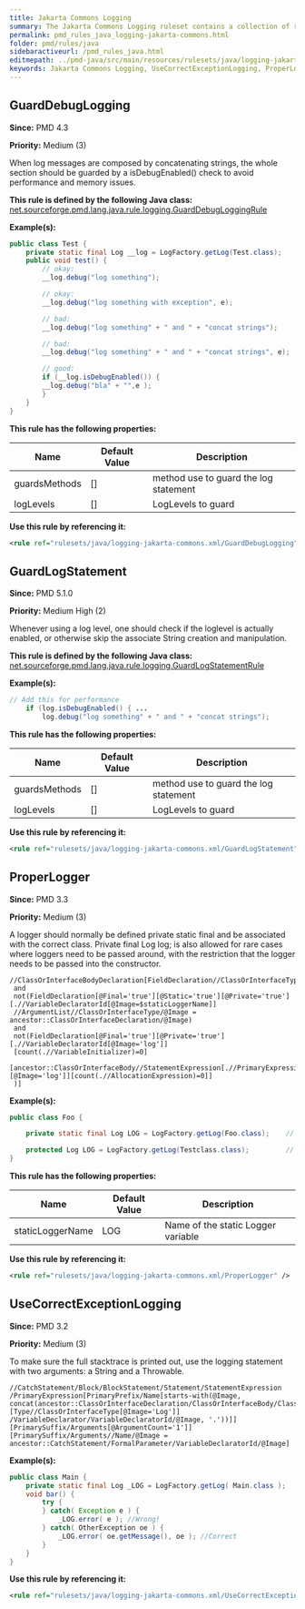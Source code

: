 ```yaml
---
title: Jakarta Commons Logging
summary: The Jakarta Commons Logging ruleset contains a collection of rules that find questionable usages of that framework.
permalink: pmd_rules_java_logging-jakarta-commons.html
folder: pmd/rules/java
sidebaractiveurl: /pmd_rules_java.html
editmepath: ../pmd-java/src/main/resources/rulesets/java/logging-jakarta-commons.xml
keywords: Jakarta Commons Logging, UseCorrectExceptionLogging, ProperLogger, GuardDebugLogging, GuardLogStatement
---
```

## GuardDebugLogging

**Since:** PMD 4.3

**Priority:** Medium (3)

When log messages are composed by concatenating strings, the whole section should be guarded
by a isDebugEnabled() check to avoid performance and memory issues.

**This rule is defined by the following Java class:** [net.sourceforge.pmd.lang.java.rule.logging.GuardDebugLoggingRule](https://github.com/pmd/pmd/blob/master/pmd-java/src/main/java/net/sourceforge/pmd/lang/java/rule/logging/GuardDebugLoggingRule.java)

**Example(s):**

``` java
public class Test {
    private static final Log __log = LogFactory.getLog(Test.class);
    public void test() {
        // okay:
        __log.debug("log something");

        // okay:
        __log.debug("log something with exception", e);

        // bad:
        __log.debug("log something" + " and " + "concat strings");

        // bad:
        __log.debug("log something" + " and " + "concat strings", e);

        // good:
        if (__log.isDebugEnabled()) {
        __log.debug("bla" + "",e );
        }
    }
}
```

**This rule has the following properties:**

|Name|Default Value|Description|
|----|-------------|-----------|
|guardsMethods|[]|method use to guard the log statement|
|logLevels|[]|LogLevels to guard|

**Use this rule by referencing it:**
``` xml
<rule ref="rulesets/java/logging-jakarta-commons.xml/GuardDebugLogging" />
```

## GuardLogStatement

**Since:** PMD 5.1.0

**Priority:** Medium High (2)

Whenever using a log level, one should check if the loglevel is actually enabled, or
otherwise skip the associate String creation and manipulation.

**This rule is defined by the following Java class:** [net.sourceforge.pmd.lang.java.rule.logging.GuardLogStatementRule](https://github.com/pmd/pmd/blob/master/pmd-java/src/main/java/net/sourceforge/pmd/lang/java/rule/logging/GuardLogStatementRule.java)

**Example(s):**

``` java
// Add this for performance
    if (log.isDebugEnabled() { ...
        log.debug("log something" + " and " + "concat strings");
```

**This rule has the following properties:**

|Name|Default Value|Description|
|----|-------------|-----------|
|guardsMethods|[]|method use to guard the log statement|
|logLevels|[]|LogLevels to guard|

**Use this rule by referencing it:**
``` xml
<rule ref="rulesets/java/logging-jakarta-commons.xml/GuardLogStatement" />
```

## ProperLogger

**Since:** PMD 3.3

**Priority:** Medium (3)

A logger should normally be defined private static final and be associated with the correct class.
Private final Log log; is also allowed for rare cases where loggers need to be passed around,
with the restriction that the logger needs to be passed into the constructor.

```
//ClassOrInterfaceBodyDeclaration[FieldDeclaration//ClassOrInterfaceType[@Image='Log']
 and
 not(FieldDeclaration[@Final='true'][@Static='true'][@Private='true'][.//VariableDeclaratorId[@Image=$staticLoggerName]]
 //ArgumentList//ClassOrInterfaceType/@Image = ancestor::ClassOrInterfaceDeclaration/@Image)
 and
 not(FieldDeclaration[@Final='true'][@Private='true'][.//VariableDeclaratorId[@Image='log']]
 [count(.//VariableInitializer)=0]
 [ancestor::ClassOrInterfaceBody//StatementExpression[.//PrimaryExpression/descendant::*[@Image='log']][count(.//AllocationExpression)=0]]
 )]
```

**Example(s):**

``` java
public class Foo {

    private static final Log LOG = LogFactory.getLog(Foo.class);    // proper way

    protected Log LOG = LogFactory.getLog(Testclass.class);         // wrong approach
}
```

**This rule has the following properties:**

|Name|Default Value|Description|
|----|-------------|-----------|
|staticLoggerName|LOG|Name of the static Logger variable|

**Use this rule by referencing it:**
``` xml
<rule ref="rulesets/java/logging-jakarta-commons.xml/ProperLogger" />
```

## UseCorrectExceptionLogging

**Since:** PMD 3.2

**Priority:** Medium (3)

To make sure the full stacktrace is printed out, use the logging statement with two arguments: a String and a Throwable.

```
//CatchStatement/Block/BlockStatement/Statement/StatementExpression
/PrimaryExpression[PrimaryPrefix/Name[starts-with(@Image,
concat(ancestor::ClassOrInterfaceDeclaration/ClassOrInterfaceBody/ClassOrInterfaceBodyDeclaration/FieldDeclaration
[Type//ClassOrInterfaceType[@Image='Log']]
/VariableDeclarator/VariableDeclaratorId/@Image, '.'))]]
[PrimarySuffix/Arguments[@ArgumentCount='1']]
[PrimarySuffix/Arguments//Name/@Image = ancestor::CatchStatement/FormalParameter/VariableDeclaratorId/@Image]
```

**Example(s):**

``` java
public class Main {
    private static final Log _LOG = LogFactory.getLog( Main.class );
    void bar() {
        try {
        } catch( Exception e ) {
            _LOG.error( e ); //Wrong!
        } catch( OtherException oe ) {
            _LOG.error( oe.getMessage(), oe ); //Correct
        }
    }
}
```

**Use this rule by referencing it:**
``` xml
<rule ref="rulesets/java/logging-jakarta-commons.xml/UseCorrectExceptionLogging" />
```

